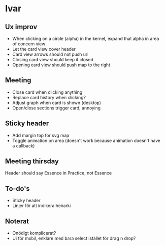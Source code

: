 # Ivar

## Ux improv
* When clicking on a circle (alpha) in the kernel, expand that alpha in area of concern view
* Let the card view cover header
* Card view arrows should not push url
* Closing card view should keep it closed
* Opening card view should push map to the right


## Meeting
* Close card when clicking anything
* Replace card history when clicking?
* Adjust graph when card is shown (desktop)
* Open/close sections trigger card, annoying


## Sticky header
* Add margin top for svg map
* Toggle animation on area (doesn't work because animation doesn't have a callback)


## Meeting thirsday
Header should say Essence in Practice, not Essence

## To-do's
* Sticky header
* Linjer för att indikera heirarki

## Noterat
* Onödigt komplicerat?
* Ui för mobil, enklare med bara select istället för drag n drop?
